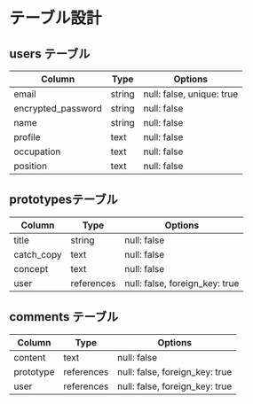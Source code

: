 # テーブル設計

## users テーブル

| Column             | Type   | Options     |
| ------------------ | ------ | ----------- |
| email              | string | null: false, unique: true|
| encrypted_password | string | null: false |
| name               | string | null: false |
| profile            | text   | null: false |
| occupation         | text   | null: false |
| position           | text   | null: false |

## prototypesテーブル 
| Column     | Type       | Options      |
| -----------| -----------|--------------|
| title      | string     | null: false  |
| catch_copy | text       | null: false  |
| concept    | text       | null: false  |
| user       | references | null: false, foreign_key: true|

## comments テーブル

| Column    | Type       | Options                        |
| ----------| ---------- | ------------------------------ |
| content   | text       | null: false                    |
| prototype | references | null: false, foreign_key: true |
| user      | references | null: false, foreign_key: true |
